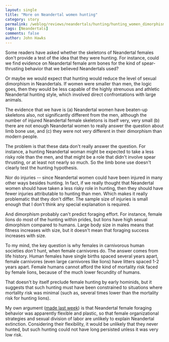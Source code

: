 ```yaml
---
layout: single 
title: "More on Neandertal women hunting" 
category: story
permalink: /weblog/reviews/neandertals/hunting/hunting_women_dimorphism_2006.html
tags: [Neandertals] 
comments: false 
author: John Hawks 
---
```



<p>
Some readers have asked whether the skeletons of Neandertal females don't provide a test of the idea that they were hunting. For instance, could we find evidence on Neandertal female arm bones for the kind of spear-thrusting behavior that we believed Neandertals used? 
</p>

<p>
Or maybe we would expect that hunting would reduce the level of sexual dimorphism in Neandertals. If women were smaller than men, the logic goes, then they would be less capable of the highly strenuous and athletic Neandertal hunting style, which involved direct confrontations with large animals. 
</p>

<p>
The evidence that we have is (a) Neandertal women have beaten-up skeletons also, not significantly different from the men, although the number of injured Neandertal female skeletons is itself very, very small (b) there are not enough Neandertal women to really answer the question about limb bone use, and (c) they were not very different in their dimorphism than modern people. 
</p>

<p>
The problem is that these data don't really answer the question. For instance, a hunting Neandertal woman might be expected to take a less risky role than the men, and that might be a role that didn't involve spear thrusting, or at least not nearly so much. So the limb bone use doesn't clearly test the hunting hypothesis. 
</p>

<p>
Nor do injuries -- since Neandertal women could have been injured in many other ways besides hunting. In fact, if we really thought that Neandertal women should have taken a less risky role in hunting, then they should have fewer injuries attributable to hunting than men. Which makes it really problematic that they don't differ. The sample size of injuries is small enough that I don't think any special explanation is required. 
</p>

<p>
And dimorphism probably can't predict foraging effort. For instance, female lions do most of the hunting within prides, but lions have high sexual dimorphism compared to humans. Large body size in males means that fitness increases with size, but it doesn't mean that foraging success increases with size. 
</p>

<p>
To my mind, the key question is why females in carnivorous human societies <i>don't</i> hunt, when female carnivores do. The answer comes from life history. Human females have single births spaced several years apart, female carnivores (even large carnivores like lions) have litters spaced 1-2 years apart. Female humans cannot afford the kind of mortality risk faced by female lions, because of the much lower fecundity of humans. 
</p>

<p>
That doesn't by itself preclude female hunting by early hominids, but it suggests that such hunting must have been constrained to situations where mortality risk was minimal (such as, several times lower than the mortality risk for hunting lions). 
</p>

<p>
My own argument (<a href="http://johnhawks.net/weblog/reviews/neandertals/hunting/barbaric_yawping_neandertal_women_2006.html">made last week</a>) is that Neandertal female foraging behavior was apparently flexible and plastic, so that female organizational strategies and sexual division of labor are unlikely to explain Neandertal extinction. Considering their flexibility, it would be unlikely that they never hunted, but such hunting could not have long persisted unless it was very low risk. 
</p>

